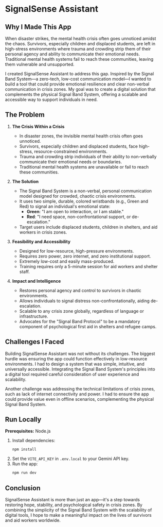 # SignalSense Assistant

## Why I Made This App

When disaster strikes, the mental health crisis often goes unnoticed amidst the chaos. Survivors, especially children and displaced students, are left in high-stress environments where trauma and crowding strip them of their personal agency and ability to communicate their emotional needs. Traditional mental health systems fail to reach these communities, leaving them vulnerable and unsupported.

I created SignalSense Assistant to address this gap. Inspired by the Signal Band System—a zero-tech, low-cost communication model—I wanted to build a tool that could provide emotional resilience and clear non-verbal communication in crisis zones. My goal was to create a digital solution that complements the physical Signal Band System, offering a scalable and accessible way to support individuals in need.

## The Problem

1. **The Crisis Within a Crisis**
   - In disaster zones, the invisible mental health crisis often goes unnoticed.
   - Survivors, especially children and displaced students, face high-stress, resource-constrained environments.
   - Trauma and crowding strip individuals of their ability to non-verbally communicate their emotional needs or boundaries.
   - Traditional mental health systems are unavailable or fail to reach these communities.

2. **The Solution**
   - The Signal Band System is a non-verbal, personal communication model designed for crowded, chaotic crisis environments.
   - It uses two simple, durable, colored wristbands (e.g., Green and Red) to signal an individual's emotional state:
     - **Green**: "I am open to interaction, or I am stable."
     - **Red**: "I need space, non-confrontational support, or de-escalation."
   - Target users include displaced students, children in shelters, and aid workers in crisis zones.

3. **Feasibility and Accessibility**
   - Designed for low-resource, high-pressure environments.
   - Requires zero power, zero internet, and zero institutional support.
   - Extremely low-cost and easily mass-produced.
   - Training requires only a 5-minute session for aid workers and shelter staff.

4. **Impact and Intelligence**
   - Restores personal agency and control to survivors in chaotic environments.
   - Allows individuals to signal distress non-confrontationally, aiding de-escalation.
   - Scalable to any crisis zone globally, regardless of language or infrastructure.
   - Advocates for the "Signal Band Protocol" to be a mandatory component of psychological first aid in shelters and refugee camps.

## Challenges I Faced

Building SignalSense Assistant was not without its challenges. The biggest hurdle was ensuring the app could function effectively in low-resource environments. I had to design a system that was simple, intuitive, and universally accessible. Integrating the Signal Band System's principles into a digital tool required careful consideration of user experience and scalability.

Another challenge was addressing the technical limitations of crisis zones, such as lack of internet connectivity and power. I had to ensure the app could provide value even in offline scenarios, complementing the physical Signal Band System.

## Run Locally

**Prerequisites:** Node.js

1. Install dependencies:
   ```bash
   npm install
   ```
2. Set the `VITE_API_KEY` in `.env.local` to your Gemini API key.
3. Run the app:
   ```bash
   npm run dev
   ```

## Conclusion

SignalSense Assistant is more than just an app—it's a step towards restoring hope, stability, and psychological safety in crisis zones. By combining the simplicity of the Signal Band System with the scalability of digital tools, I hope to make a meaningful impact on the lives of survivors and aid workers worldwide.